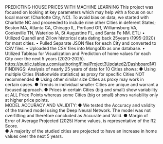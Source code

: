 PREDICTING HOUSE PRICES WITH MACHINE LEARNING
This project was focused on looking at key parameters which may help with a focus on our local market (Charlotte City, NC).
To avoid bias on data, we started with Charlotte NC and proceeded to include nine other Cities in deferent States; Boston MA, Atlanta GA, Chicago IL, Portland OR, Williamsburg VA, Cookeville TN, Waterloo IA, St Augustine FL, and Santa Fe NM.
ETL: 
•	Utilized Quandl and Zillow historical data dating back 25years (1995-2020) for most cities.
•	Pulled Separate JSON files for each City and converted to CSV files.
•	Uploaded the CSV files into MongoDb as one database.
•	Utilized Tableau for Visualization and Prediction of home values for each City over the next 5 years (2020-2025). https://public.tableau.com/authoring/FinalProject3Updated2/Dashboard1#1
FINDINGS:
Analysis of nearly 25 years of data for 10 Cities shows:
●	Using multiple Cities (Nationwide statistics) as proxy for specific Cities NOT recommended
●	Using other similar size Cities as proxy may work in certain cases. 
●	Trends in individual smaller Cities are unique and warrant a focused approach.
●	Prices in certain Cities (big and small) show variability at ALL Price Points whereas some Cities (big or small) shows variability only at higher price points.  
MODEL ACCURACY AND VALIDITY:
●	We tested the Accuracy and validity of the trained model using the Deep Neural Network. The model was not overfitting and therefore concluded as Accurate and Valid.
●	Margin of Error of Average Projected (2025) Home values, is representative of the R2 Score.  
●	A majority of the studied cities are projected to have an increase in home values over the next 5 years.  
